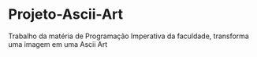 # Projeto-Ascii-Art
Trabalho da matéria de Programação Imperativa da faculdade, transforma uma imagem em uma Ascii Art
